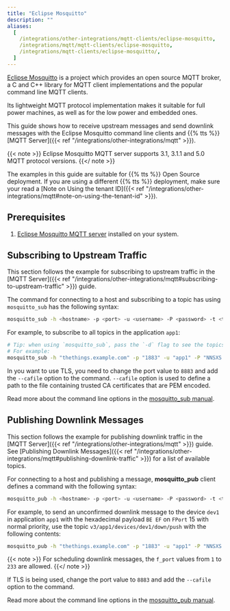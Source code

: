 ```yaml
---
title: "Eclipse Mosquitto"
description: ""
aliases:
  [
    /integrations/other-integrations/mqtt-clients/eclipse-mosquitto,
    /integrations/mqtt/mqtt-clients/eclipse-mosquitto,
    /integrations/mqtt-clients/eclipse-mosquitto/,
  ]
---
```


[Eclipse Mosquitto](https://mosquitto.org/) is a project which provides an open source MQTT broker, a C and C++ library for MQTT client implementations and the popular command line MQTT clients.

<!--more-->

Its lightweight MQTT protocol implementation makes it suitable for full power machines, as well as for the low power and embedded ones.

This guide shows how to receive upstream messages and send downlink messages with the Eclipse Mosquitto command line clients and {{% tts %}} [MQTT Server]({{< ref "/integrations/other-integrations/mqtt" >}}).

{{< note >}} Eclipse Mosquitto MQTT server supports 3.1, 3.1.1 and 5.0 MQTT protocol versions. {{</ note >}}

The examples in this guide are suitable for {{% tts %}} Open Source deployment. If you are using a different {{% tts %}} deployment, make sure your read a [Note on Using the tenant ID]({{< ref "/integrations/other-integrations/mqtt#note-on-using-the-tenant-id" >}}).

## Prerequisites

1. [Eclipse Mosquitto MQTT server](https://github.com/eclipse/mosquitto) installed on your system.

## Subscribing to Upstream Traffic

This section follows the example for subscribing to upstream traffic in the [MQTT Server]({{< ref "/integrations/other-integrations/mqtt#subscribing-to-upstream-traffic" >}}) guide.

The command for connecting to a host and subscribing to a topic has using `mosquitto_sub` has the following syntax:

```bash
mosquitto_sub -h <hostname> -p <port> -u <username> -P <password> -t <topic>
```

For example, to subscribe to all topics in the application `app1`:

```bash
# Tip: when using `mosquitto_sub`, pass the `-d` flag to see the topics messages get published on.
# For example:
mosquitto_sub -h "thethings.example.com" -p "1883" -u "app1" -P "NNSXS.VEEBURF3KR77ZR.." -t "#" -d
```

In you want to use TLS, you need to change the port value to `8883` and add the `--cafile` option to the command. `--cafile` option is used to define a path to the file containing trusted CA certificates that are PEM encoded.

Read more about the command line options in the [mosquitto_sub manual](https://mosquitto.org/man/mosquitto_sub-1.html).

## Publishing Downlink Messages

This section follows the example for publishing downlink traffic in the [MQTT Server]({{< ref "/integrations/other-integrations/mqtt" >}}) guide. See [Publishing Downlink Messages]({{< ref "/integrations/other-integrations/mqtt#publishing-downlink-traffic" >}}) for a list of available topics.

For connecting to a host and publishing a message, **mosquitto_pub** client defines a command with the following syntax:

```bash
mosquitto_pub -h <hostname> -p <port> -u <username> -P <password> -t <topic> -m <message>
```

For example, to send an unconfirmed downlink message to the device `dev1` in application `app1` with the hexadecimal payload `BE EF` on `FPort` 15 with normal priority, use the topic `v3/app1/devices/dev1/down/push` with the following contents:

```bash
mosquitto_pub -h "thethings.example.com" -p "1883" -u "app1" -P "NNSXS.VEEBURF3KR77ZR.." -t "v3/app1/devices/dev1/down/push" -m '{"downlinks":[{"f_port": 15,"frm_payload":"vu8=","priority": "NORMAL"}]}'
```

{{< note >}} For scheduling downlink messages, the `f_port` values from `1` to `233` are allowed. {{</ note >}}

If TLS is being used, change the port value to `8883` and add the `--cafile` option to the command.

Read more about the command line options in the [mosquitto_pub manual](https://mosquitto.org/man/mosquitto_pub-1.html).
